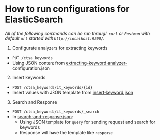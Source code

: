# How to run configurations for ElasticSearch

_All of the following commands can be run through `curl` or `Postman` with default `url` started with `http://localhost:9200/`._

1. Configurate analyzers for extracting keywords
- `PUT /ctsa_keywords`
- Using JSON content from [extracting-keyword-analyzer-configuration.json](https://github.com/anh-khue/ctsa-capstone/blob/elasticsearch/elasticsearch/extracting-keywords-analyzer-configuration.json)
2. Insert keywords
- `POST /ctsa_keywords/it_keywords/{id}`
- Insert values with JSON template from [insert-keyword.json](https://github.com/anh-khue/ctsa-capstone/blob/elasticsearch/elasticsearch/insert-keyword.json)
3. Search and Response
- `POST /ctsa_keywords/it_keywords/_search`
- In [search-and-response.json](https://github.com/anh-khue/ctsa-capstone/blob/elasticsearch/elasticsearch/search-and-response.json):
    - Using JSON template for `query` for sending request and search for keywords
    - Response will have the template like `response`
